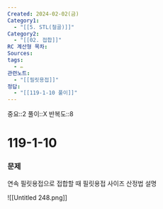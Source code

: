 ```yaml
---
Created: 2024-02-02(금)
Category1:
  - "[[5. STL(철골)]]"
Category2:
  - "[[02. 접합]]"
RC 계산형 목차: 
Sources: 
tags:
  - ✏️
관련노트:
  - "[[필릿용접]]"
정답:
  - "[[119-1-10 풀이]]"
---
```

중요::2
풀이::X
반복도::8

#  119-1-10

### 문제

연속 필릿용접으로 접합할 때 필릿용접 사이즈 산정법 설명

![[Untitled 248.png]]